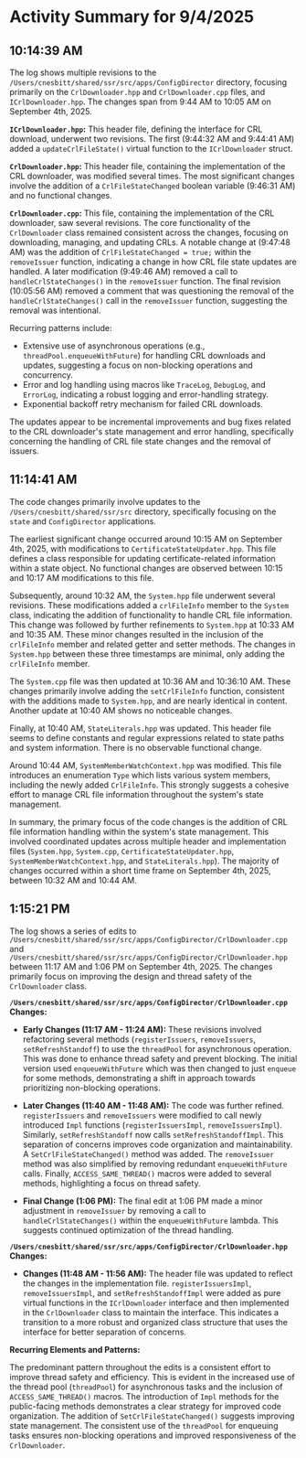 # Activity Summary for 9/4/2025

## 10:14:39 AM
The log shows multiple revisions to the `/Users/cnesbitt/shared/ssr/src/apps/ConfigDirector` directory, focusing primarily on the `CrlDownloader.hpp` and `CrlDownloader.cpp` files, and  `ICrlDownloader.hpp`.  The changes span from 9:44 AM to 10:05 AM on September 4th, 2025.

**`ICrlDownloader.hpp`:** This header file, defining the interface for CRL download, underwent two revisions.  The first (9:44:32 AM and 9:44:41 AM) added a `updateCrlFileState()`  virtual function to the `ICrlDownloader` struct.

**`CrlDownloader.hpp`:** This header file, containing the implementation of the CRL downloader, was modified several times.  The most significant changes involve the addition of a `CrlFileStateChanged` boolean variable (9:46:31 AM) and no functional changes.

**`CrlDownloader.cpp`:** This file, containing the implementation of the CRL downloader,  saw several revisions.  The core functionality of the `CrlDownloader` class remained consistent across the changes, focusing on downloading, managing, and updating CRLs. A notable change at (9:47:48 AM) was the addition of `CrlFileStateChanged = true;` within the `removeIssuer` function, indicating a change in how CRL file state updates are handled. A later modification (9:49:46 AM) removed a call to `handleCrlStateChanges()` in the `removeIssuer` function. The final revision (10:05:56 AM) removed a comment that was questioning the removal of the `handleCrlStateChanges()` call in the `removeIssuer` function, suggesting the removal was intentional.


Recurring patterns include:

* Extensive use of asynchronous operations (e.g., `threadPool.enqueueWithFuture`) for handling CRL downloads and updates, suggesting a focus on non-blocking operations and concurrency.
*  Error and log handling using macros like `TraceLog`, `DebugLog`, and `ErrorLog`, indicating a robust logging and error-handling strategy.
*  Exponential backoff retry mechanism for failed CRL downloads.


The updates appear to be incremental improvements and bug fixes related to the CRL downloader's state management and error handling, specifically concerning the handling of CRL file state changes and the removal of issuers.


## 11:14:41 AM
The code changes primarily involve updates to the `/Users/cnesbitt/shared/ssr/src` directory, specifically focusing on the `state` and `ConfigDirector` applications.  

The earliest significant change occurred around 10:15 AM on September 4th, 2025, with modifications to `CertificateStateUpdater.hpp`. This file defines a class responsible for updating certificate-related information within a state object.  No functional changes are observed between 10:15 and 10:17 AM  modifications to this file.

Subsequently, around 10:32 AM, the `System.hpp` file underwent several revisions.  These modifications added a `crlFileInfo` member to the `System` class, indicating the addition of functionality to handle CRL file information.  This change was followed by further refinements to `System.hpp` at 10:33 AM and 10:35 AM. These minor changes resulted in the inclusion of the `crlFileInfo` member and related getter and setter methods.  The changes in `System.hpp` between these three timestamps are minimal, only adding the `crlFileInfo` member.

The `System.cpp` file was then updated at 10:36 AM and 10:36:10 AM. These changes primarily involve adding the `setCrlFileInfo` function, consistent with the additions made to `System.hpp`, and are nearly identical in content. Another update at 10:40 AM shows no noticeable changes.


Finally, at 10:40 AM, `StateLiterals.hpp` was updated. This header file seems to define constants and regular expressions related to state paths and system information.  There is no observable functional change.


Around 10:44 AM, `SystemMemberWatchContext.hpp` was modified. This file introduces an enumeration `Type` which lists various system members, including the newly added `CrlFileInfo`. This strongly suggests a cohesive effort to manage CRL file information throughout the system's state management.

In summary, the primary focus of the code changes is the addition of CRL file information handling within the system's state management. This involved coordinated updates across multiple header and implementation files (`System.hpp`, `System.cpp`, `CertificateStateUpdater.hpp`, `SystemMemberWatchContext.hpp`, and `StateLiterals.hpp`).  The majority of changes occurred within a short time frame on September 4th, 2025, between 10:32 AM and 10:44 AM.


## 1:15:21 PM
The log shows a series of edits to `/Users/cnesbitt/shared/ssr/src/apps/ConfigDirector/CrlDownloader.cpp` and `/Users/cnesbitt/shared/ssr/src/apps/ConfigDirector/CrlDownloader.hpp` between 11:17 AM and 1:06 PM on September 4th, 2025.  The changes primarily focus on improving the design and thread safety of the `CrlDownloader` class.

**`/Users/cnesbitt/shared/ssr/src/apps/ConfigDirector/CrlDownloader.cpp` Changes:**

* **Early Changes (11:17 AM - 11:24 AM):**  These revisions involved refactoring several methods (`registerIssuers`, `removeIssuers`, `setRefreshStandoff`) to use the `threadPool` for asynchronous operation.  This was done to enhance thread safety and prevent blocking. The initial version used `enqueueWithFuture` which was then changed to just `enqueue` for some methods, demonstrating a shift in approach towards prioritizing non-blocking operations.

* **Later Changes (11:40 AM - 11:48 AM):** The code was further refined.  `registerIssuers` and `removeIssuers` were modified to call newly introduced `Impl` functions (`registerIssuersImpl`, `removeIssuersImpl`). Similarly, `setRefreshStandoff` now calls `setRefreshStandoffImpl`. This separation of concerns improves code organization and maintainability. A `SetCrlFileStateChanged()` method was added.  The `removeIssuer` method was also simplified by removing redundant `enqueueWithFuture` calls.  Finally, `ACCESS_SAME_THREAD()` macros were added to several methods, highlighting a focus on thread safety.

* **Final Change (1:06 PM):**  The final edit at 1:06 PM made a minor adjustment in `removeIssuer` by removing a call to `handleCrlStateChanges()` within the `enqueueWithFuture` lambda.  This suggests continued optimization of the thread handling.

**`/Users/cnesbitt/shared/ssr/src/apps/ConfigDirector/CrlDownloader.hpp` Changes:**

* **Changes (11:48 AM - 11:56 AM):** The header file was updated to reflect the changes in the implementation file.  `registerIssuersImpl`, `removeIssuersImpl`, and `setRefreshStandoffImpl` were added as pure virtual functions in the `ICrlDownloader` interface and then implemented in the `CrlDownloader` class to maintain the interface. This indicates a transition to a more robust and organized class structure that uses the interface for better separation of concerns.


**Recurring Elements and Patterns:**

The predominant pattern throughout the edits is a consistent effort to improve thread safety and efficiency.  This is evident in the increased use of the thread pool (`threadPool`) for asynchronous tasks and the inclusion of `ACCESS_SAME_THREAD()` macros. The introduction of `Impl` methods for the public-facing methods demonstrates a clear strategy for improved code organization. The addition of `SetCrlFileStateChanged()` suggests improving state management. The consistent use of the `threadPool` for enqueuing tasks ensures non-blocking operations and improved responsiveness of the `CrlDownloader`.
